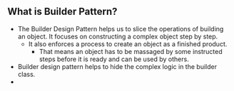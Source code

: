 ## What is Builder Pattern?
- The Builder Design Pattern helps us to slice the operations of building an object. It focuses on constructing a complex object step by step.
  - It also enforces a process to create an object as a finished product.
    - That means an object has to be massaged by some instructed steps before it is ready and can be used by others.
- Builder design pattern helps to hide the complex logic in the builder class.
-  